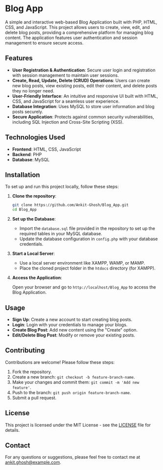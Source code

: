 # Blog App

A simple and interactive web-based Blog Application built with PHP, HTML, CSS, and JavaScript. This project allows users to create, view, edit, and delete blog posts, providing a comprehensive platform for managing blog content. The application features user authentication and session management to ensure secure access.

## Features

- **User Registration & Authentication**: Secure user login and registration with session management to maintain user sessions.
- **Create, Read, Update, Delete (CRUD) Operations**: Users can create new blog posts, view existing posts, edit their content, and delete posts they no longer need.
- **User-Friendly Interface**: An intuitive and responsive UI built with HTML, CSS, and JavaScript for a seamless user experience.
- **Database Integration**: Uses MySQL to store user information and blog posts securely.
- **Secure Application**: Protects against common security vulnerabilities, including SQL Injection and Cross-Site Scripting (XSS).

## Technologies Used

- **Frontend**: HTML, CSS, JavaScript
- **Backend**: PHP
- **Database**: MySQL

## Installation

To set up and run this project locally, follow these steps:

1. **Clone the repository**:

   ```bash
   git clone https://github.com/Ankit-Ghosh/Blog_App.git
   cd Blog_App
   ```

2. **Set up the Database**:

   - Import the `database.sql` file provided in the repository to set up the required tables in your MySQL database.
   - Update the database configuration in `config.php` with your database credentials.

3. **Start a Local Server**:

   - Use a local server environment like XAMPP, WAMP, or MAMP.
   - Place the cloned project folder in the `htdocs` directory (for XAMPP).

4. **Access the Application**:

   Open your browser and go to `http://localhost/Blog_App` to access the Blog Application.

## Usage

- **Sign Up**: Create a new account to start creating blog posts.
- **Login**: Login with your credentials to manage your blogs.
- **Create Blog Post**: Add new content using the "Create" option.
- **Edit/Delete Blog Post**: Modify or remove your existing posts.

## Contributing

Contributions are welcome! Please follow these steps:

1. Fork the repository.
2. Create a new branch: `git checkout -b feature-branch-name`.
3. Make your changes and commit them: `git commit -m 'Add new feature'`.
4. Push to the branch: `git push origin feature-branch-name`.
5. Submit a pull request.

## License

This project is licensed under the MIT License - see the [LICENSE](LICENSE) file for details.

## Contact

For any questions or suggestions, please feel free to contact me at [ankit.ghosh@example.com](mailto:ankit.ghosh@example.com).
